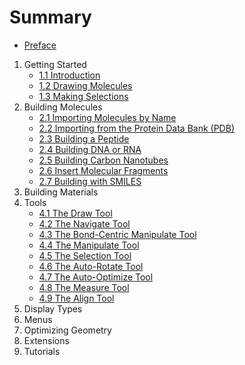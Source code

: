 # Summary

* [Preface](front.md)
1. Getting Started
     * [1.1 Introduction](1-getting-started/1-introduction.md)
     * [1.2 Drawing Molecules](1-getting-started/2-drawing-molecules.md)
     * [1.3 Making Selections](1-getting-started/3-making-selections.md)
 2. Building Molecules
    * [2.1 Importing Molecules by Name](2-building-molecules/1-importing-molecules-by-name.md)
    * [2.2 Importing from the Protein Data Bank (PDB)](2-building-molecules/2-importing-from-the-pdb.md)
    * [2.3 Building a Peptide](2-building-molecules/3-building-a-peptide.md)
    * [2.4 Building DNA or RNA](2-building-molecules/4-building-dna-rna.md)
    * [2.5 Building Carbon Nanotubes](2-building-molecules/5-building-carbon-nanotubes.md)
    * [2.6 Insert Molecular Fragments](2-building-molecules/6-insert-fragments.md)
    * [2.7 Building with SMILES](2-building-molecules/7-building-with-smiles.md)
3. Building Materials
4. Tools
    * [4.1 The Draw Tool](4-tools/1-draw-tool.md)
    * [4.2 The Navigate Tool](4-tools/2-navigate-tool.md)
    * [4.3 The Bond-Centric Manipulate Tool](4-tools/3-bond-centric-manipulate-tool.md)
    * [4.4 The Manipulate Tool](4-tools/4-manipulate-tool.md)
    * [4.5 The Selection Tool](4-tools/5-selection-tool.md)
    * [4.6 The Auto-Rotate Tool](4-tools/6-auto-rotate-tool.md)
    * [4.7 The Auto-Optimize Tool](4-tools/7-auto-optimize-tool.md)
    * [4.8 The Measure Tool](4-tools/8-measure-tool.md)
    * [4.9 The Align Tool](4-tools/9-align-tool.md)
5. Display Types
6. Menus
7. Optimizing Geometry
8. Extensions
9. Tutorials
